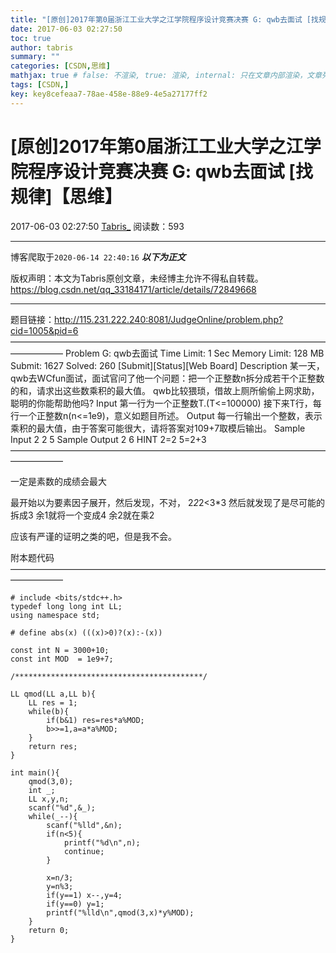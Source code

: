 ```yaml
---
title: "[原创]2017年第0届浙江工业大学之江学院程序设计竞赛决赛 G: qwb去面试 [找规律]【思维】"
date: 2017-06-03 02:27:50
toc: true
author: tabris
summary: ""
categories: [CSDN,思维]
mathjax: true # false: 不渲染, true: 渲染, internal: 只在文章内部渲染，文章列表中不渲染
tags: [CSDN,]
key: key8cefeaa7-78ae-458e-88e9-4e5a27177ff2
---
```


# [原创]2017年第0届浙江工业大学之江学院程序设计竞赛决赛 G: qwb去面试 [找规律]【思维】

2017-06-03 02:27:50  [Tabris_](https://me.csdn.net/qq_33184171) 阅读数：593

---

博客爬取于`2020-06-14 22:40:16`
***以下为正文***

版权声明：本文为Tabris原创文章，未经博主允许不得私自转载。
https://blog.csdn.net/qq_33184171/article/details/72849668

<!-- more -->

---

题目链接：http://115.231.222.240:8081/JudgeOnline/problem.php?cid=1005&pid=6
——————————————————————————————————————————
Problem G: qwb去面试
Time Limit: 1 Sec  Memory Limit: 128 MB
Submit: 1627  Solved: 260
[Submit][Status][Web Board]
Description
某一天，qwb去WCfun面试，面试官问了他一个问题：把一个正整数n拆分成若干个正整数的和，请求出这些数乘积的最大值。
qwb比较猥琐，借故上厕所偷偷上网求助，聪明的你能帮助他吗?
Input
第一行为一个正整数T.(T<=100000)
接下来T行，每行一个正整数n(n<=1e9)，意义如题目所述。
Output
每一行输出一个整数，表示乘积的最大值，由于答案可能很大，请将答案对109+7取模后输出。
Sample Input
2
2
5
Sample Output
2
6
HINT
2=2
5=2+3
——————————————————————————————————————————

一定是素数的成绩会最大

最开始以为要素因子展开，然后发现，不对，
2*2*2<3*3 
然后就发现了是尽可能的拆成3 
余1就将一个变成4
余2就在乘2

应该有严谨的证明之类的吧，但是我不会。

附本题代码
——————————————————————————————————————————
```
# include <bits/stdc++.h>
typedef long long int LL;
using namespace std;
 
# define abs(x) (((x)>0)?(x):-(x))
 
const int N = 3000+10;
const int MOD  = 1e9+7;
 
/******************************************/
 
LL qmod(LL a,LL b){
    LL res = 1;
    while(b){
        if(b&1) res=res*a%MOD;
        b>>=1,a=a*a%MOD;
    }
    return res;
}
 
int main(){
    qmod(3,0);
    int _;
    LL x,y,n;
    scanf("%d",&_);
    while(_--){
        scanf("%lld",&n);
        if(n<5){
            printf("%d\n",n);
            continue;
        }
 
        x=n/3;
        y=n%3;
        if(y==1) x--,y=4;
        if(y==0) y=1;
        printf("%lld\n",qmod(3,x)*y%MOD);
    }
    return 0;
}
```